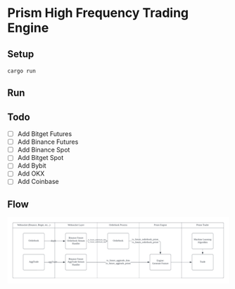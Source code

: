 # Prism High Frequency Trading Engine

## Setup

```bash
cargo run
```

## Run


## Todo

- [ ] Add Bitget Futures
- [ ] Add Binance Futures
- [ ] Add Binance Spot
- [ ] Add Bitget Spot
- [ ] Add Bybit
- [ ] Add OKX
- [ ] Add Coinbase

## Flow

![Flow](Prism_Engine_Flow_Design.png)


